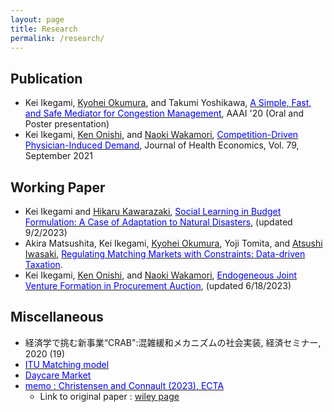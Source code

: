 ```yaml
---
layout: page
title: Research
permalink: /research/
---
```



## Publication
- Kei Ikegami, [<u>Kyohei Okumura</u>](https://okuchap.github.io/), and Takumi Yoshikawa, [<font color="blue">A Simple, Fast, and Safe Mediator for Congestion Management</font>](/assets/papers/CRAB_AAAI.pdf), AAAI '20 (Oral and Poster presentation)
- Kei Ikegami, [<u>Ken Onishi</u>](https://sites.google.com/site/kenonishiecon/), and [<u>Naoki Wakamori</u>](https://sites.google.com/site/nwakamori/home), [<font color="blue">Competition-Driven Physician-Induced Demand</font>](https://www.sciencedirect.com/science/article/pii/S0167629621000734?via%3Dihub), Journal of Health Economics, Vol. 79, September 2021

## Working Paper
- Kei Ikegami and [<u>Hikaru Kawarazaki</u>](https://sites.google.com/site/hikarukawara/home), [<font color="blue">Social Learning in Budget Formulation: A Case of Adaptation to Natural Disasters</font>](/assets/papers/budget_formulation.pdf), (updated 9/2/2023)
- Akira Matsushita, Kei Ikegami, [<u>Kyohei Okumura</u>](https://okuchap.github.io/), Yoji Tomita, and [<u>Atsushi Iwasaki</u>](https://sites.google.com/site/a2ciwasaki/), [<font color="blue">Regulating Matching Markets with Constraints: Data-driven Taxation</font>](https://arxiv.org/abs/2205.14387).
- Kei Ikegami, [<u>Ken Onishi</u>](https://sites.google.com/site/kenonishiecon/), and [<u>Naoki Wakamori</u>](https://sites.google.com/site/nwakamori/home), [<font color="blue">Endogeneous Joint Venture Formation in Procurement Auction</font>](/assets/papers/AuctionJV.pdf), (updated 6/18/2023)


## Miscellaneous
- 経済学で挑む新事業“CRAB":混雑緩和メカニズムの社会実装, 経済セミナー, 2020 (19)
- [<font color="blue">ITU Matching model</font>](/assets/papers/ITUMatching.pdf)
- [<font color="blue">Daycare Market</font>](/assets/papers/daycare.pdf)
- [<font color="blue">memo : Christensen and Connault (2023), ECTA</font>](/assets/papers/CC_memo.pdf)
  - Link to original paper : [wiley page](https://onlinelibrary.wiley.com/doi/full/10.3982/ECTA17232)